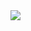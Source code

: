 <img src="https://capsule-render.vercel.app/api?type=venom&color=gradient&customColorList=10&height=300&section=header&text=iucyh's%20github&fontSize=90" />
